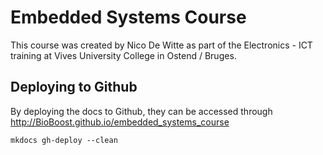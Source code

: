 # Embedded Systems Course

This course was created by Nico De Witte as part of the Electronics - ICT training at Vives University College in Ostend / Bruges.

## Deploying to Github

By deploying the docs to Github, they can be accessed through http://BioBoost.github.io/embedded_systems_course

```shell
mkdocs gh-deploy --clean
```